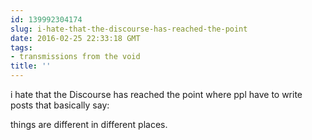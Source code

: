 ```yaml
---
id: 139992304174
slug: i-hate-that-the-discourse-has-reached-the-point
date: 2016-02-25 22:33:18 GMT
tags:
- transmissions from the void
title: ''
---
```


i hate that the Discourse has reached the point where ppl have to write posts that basically say:

things are different in different places.